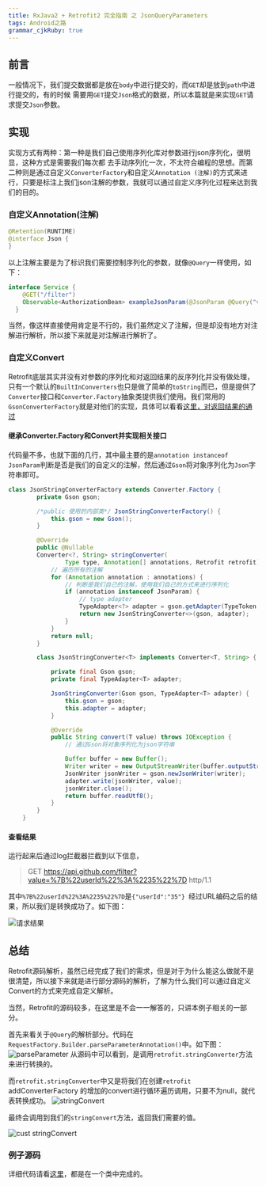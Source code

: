 ```yaml
---
title: RxJava2 + Retrofit2 完全指南 之 JsonQueryParameters
tags: Android之路
grammar_cjkRuby: true
---
```



## 前言
一般情况下，我们提交数据都是放在`body`中进行提交的，而`GET`却是放到`path`中进行提交的，有的时候
需要用`GET`提交`Json`格式的数据，所以本篇就是来实现`GET`请求提交`Json`参数。
## 实现
实现方式有两种：第一种是我们自己使用序列化库对参数进行json序列化，很明显，这种方式是需要我们每次都
去手动序列化一次，不太符合编程的思想。而第二种则是通过自定义`ConverterFactory`和自定义`Annotation
(注解)`的方式来进行，只要是标注上我们json注解的参数，我就可以通过自定义序列化过程来达到我们的目的。

### 自定义Annotation(注解)
```java
@Retention(RUNTIME)
@interface Json {
}
```
以上注解主要是为了标识我们需要控制序列化的参数，就像`@Query`一样使用，如下：
```java
interface Service {
    @GET("/filter")
    Observable<AuthorizationBean> exampleJsonParam(@JsonParam @Query("value") Filter value);
  }
```
当然，像这样直接使用肯定是不行的，我们虽然定义了注解，但是却没有地方对注解进行解析，所以接下来就是对注解进行解析了。
### 自定义Convert
Retrofit底层其实并没有对参数的序列化和对返回结果的反序列化并没有做处理，只有一个默认的`BuiltInConverters`也只是做了简单的`toString`而已，但是提供了`Converter`接口和`Converter.Factory`抽象类提供我们使用。我们常用的`GsonConverterFactory`就是对他们的实现，具体可以看看[这里，对返回结果的通过]()
#### 继承Converter.Factory和Convert并实现相关接口
代码量不多，也就下面的几行，其中最主要的是`annotation instanceof JsonParam`判断是否是我们的自定义的注解，然后通过`Gson`将对象序列化为`Json`字符串即可。

```java
class JsonStringConverterFactory extends Converter.Factory {
        private Gson gson;

        /*public 使用的内部类*/ JsonStringConverterFactory() {
            this.gson = new Gson();
        }

        @Override
        public @Nullable
        Converter<?, String> stringConverter(
                Type type, Annotation[] annotations, Retrofit retrofit) {
            // 遍历所有的注解
            for (Annotation annotation : annotations) {
                // 判断是我们自己的注解，使用我们自己的方式来进行序列化
                if (annotation instanceof JsonParam) {
                    // type adapter
                    TypeAdapter<?> adapter = gson.getAdapter(TypeToken.get(type));
                    return new JsonStringConverter<>(gson, adapter);
                }
            }
            return null;
        }

        class JsonStringConverter<T> implements Converter<T, String> {

            private final Gson gson;
            private final TypeAdapter<T> adapter;

            JsonStringConverter(Gson gson, TypeAdapter<T> adapter) {
                this.gson = gson;
                this.adapter = adapter;
            }

            @Override
            public String convert(T value) throws IOException {
                // 通过Gson将对象序列化为json字符串

                Buffer buffer = new Buffer();
                Writer writer = new OutputStreamWriter(buffer.outputStream(), Util.UTF_8);
                JsonWriter jsonWriter = gson.newJsonWriter(writer);
                adapter.write(jsonWriter, value);
                jsonWriter.close();
                return buffer.readUtf8();
            }
        }
    }
```
#### 查看结果
运行起来后通过log拦截器拦截到以下信息，

> GET https://api.github.com/filter?value=%7B%22userId%22%3A%2235%22%7D http/1.1

其中`%7B%22userId%22%3A%2235%22%7D`是`{"userId":"35"} `经过URL编码之后的结果，所以我们是转换成功了。如下图：

![请求结果](http://qiniu.fullscreendeveloper.cn/writestore/1549161924717.png)

## 总结
Retrofit源码解析，虽然已经完成了我们的需求，但是对于为什么能这么做就不是很清楚，所以接下来就是进行部分源码的解析，了解为什么我们可以通过自定义Convert的方式来完成自定义解析。

当然，Retrofit的源码较多，在这里是不会一一解答的，只讲本例子相关的一部分。

首先来看关于`@Query`的解析部分。代码在`RequestFactory.Builder.parseParameterAnnotation()`中。如下图：
![parseParameter](http://qiniu.fullscreendeveloper.cn/writestore/1549163058466.png)
从源码中可以看到，是调用`retrofit.stringConverter`方法来进行转换的。

而`retrofit.stringConverter`中又是将我们在创建`retrofit` addConverterFactory 的增加的convert进行循环遍历调用，只要不为null，就代表转换成功。
![stringConvert](http://qiniu.fullscreendeveloper.cn/writestore/1549163160816.png)

最终会调用到我们的`stringConvert`方法，返回我们需要的值。

![cust stringConvert](http://qiniu.fullscreendeveloper.cn/writestore/1549163461921.png)

### 例子源码
详细代码请看[这里](https://github.com/aohanyao/RetrofitWiki/blob/master/app/src/main/java/com/jc/retrofit/wiki/advanced/sample/view/activity/JsonQueryParametersActivity.java)，都是在一个类中完成的。
